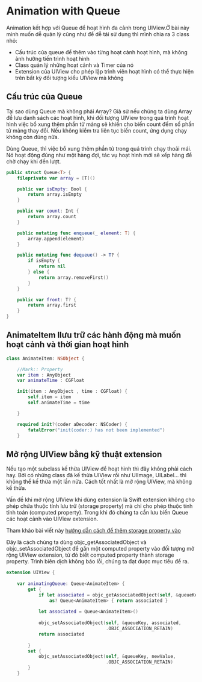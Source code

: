 # **Animation with Queue**

Animation kết hợp với Queue để hoạt hình đa cảnh trong UIView.Ở bài này mình muốn dễ quản lý cũng như để dễ tái sử dụng thì mình chia ra 3 class nhỏ:

* Cấu trúc của queue để thêm vào từng hoạt cảnh hoạt hình, mà không ảnh hưởng tiến trình hoạt hình
* Class quản lý những hoạt cảnh và Timer của nó
* Extension của UIView cho phép lập trình viên hoạt hình có thể thực hiện trên bất kỳ đối tượng kiểu UIView mà không 

## Cấu trúc của Queue
Tại sao dùng Queue mà không phải Array? Giả sử nếu chúng ta dùng Array để lưu danh sách các hoạt hình, khi đối tượng UIView trong quá trình hoạt hình việc bổ xung thêm phần tử mảng sẽ khiến cho biến count đếm số phần tử mảng thay đổi. Nếu không kiểm tra liên tục biến count, ứng dụng chạy không còn đúng nữa.

Dùng Queue, thì việc bổ xung thêm phần tử trong quá trình chạy thoải mái. Nó hoạt động đúng như một hàng đợi, tác vụ hoạt hình mới sẽ xếp hàng để chờ chạy khi đến lượt.

```Swift
public struct Queue<T> {
    fileprivate var array = [T]()

    public var isEmpty: Bool {
        return array.isEmpty
    }

    public var count: Int {
        return array.count
    }

    public mutating func enqueue(_ element: T) {
        array.append(element)
    }

    public mutating func dequeue() -> T? {
        if isEmpty {
            return nil
        } else {
            return array.removeFirst()
        }
    }

    public var front: T? {
        return array.first
    }
}
```

## AnimateItem llưu trữ các hành động mà muốn hoạt cảnh và thời gian hoạt hình

```Swift
class AnimateItem: NSObject {

    //Mark:: Property
    var item : AnyObject
    var animateTime : CGFloat

    init(item : AnyObject , time : CGFloat) {
        self.item = item
        self.animateTime = time

    }

    required init?(coder aDecoder: NSCoder) {
        fatalError("init(coder:) has not been implemented")
    }
```


## Mở rộng UIView bằng kỹ thuật extension
Nếu tạo một subclass kế thừa UIView để hoạt hình thì đây không phải cách hay. Bởi có những class đã kế thừa UIView rồi như UIImage, UILabel... thì không thể kế thừa một lần nữa. Cách tốt nhất là mở rộng UIView, mà không kế thừa.

Vấn đề khi mở rộng UIView khi dùng extension là Swift extension không cho phép chứa thuộc tính lưu trữ (storage property) mà chỉ cho phép thuộc tính tính toán (computed property). Trong khi đó chúng ta cần lưu biến Queue các hoạt cảnh vào UIView extension.

Tham khảo bài viết này [hướng dẫn cách để thêm storage property vào ](https://medium.com/@ttikitu/swift-extensions-can-add-stored-properties-92db66bce6cd)

Đây là cách chúng ta dùng objc_getAssociatedObject và objc_setAssociatedObject để gắn một computed property vào đối tượng mở rộng UIView extension, từ đó biết computed property thành storage property. Trình biên dịch không báo lỗi, chúng ta đạt được mục tiêu đề ra.
```swift
extension UIView {
    
    var animatingQueue: Queue<AnimateItem> {
        get {
            if let associated = objc_getAssociatedObject(self, &queueKey)
                as? Queue<AnimateItem> { return associated }
            
            let associated = Queue<AnimateItem>()
            
            objc_setAssociatedObject(self, &queueKey, associated,
                                     .OBJC_ASSOCIATION_RETAIN)
            return associated
            
        }
        set {
            objc_setAssociatedObject(self, &queueKey, newValue,
                                     .OBJC_ASSOCIATION_RETAIN)
        }
    }
```